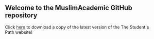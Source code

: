 ## Welcome to the MuslimAcademic GitHub repository

Click [here](https://github.com/MuslimAcademic/MuslimAcademic.github.io/archive/main.zip) to download a copy of the latest version of the The Student's Path website!
